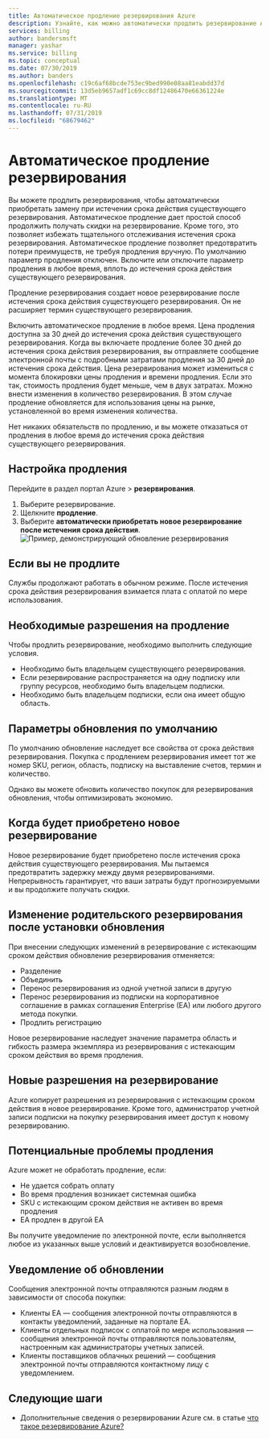 ```yaml
---
title: Автоматическое продление резервирования Azure
description: Узнайте, как можно автоматически продлить резервирование Azure, чтобы продолжить получать скидки на резервирование.
services: billing
author: bandersmsft
manager: yashar
ms.service: billing
ms.topic: conceptual
ms.date: 07/30/2019
ms.author: banders
ms.openlocfilehash: c19c6af68bcde753ec9bed990e08aa81eabdd37d
ms.sourcegitcommit: 13d5eb9657adf1c69cc8df12486470e66361224e
ms.translationtype: MT
ms.contentlocale: ru-RU
ms.lasthandoff: 07/31/2019
ms.locfileid: "68679462"
---
```

# <a name="automatically-renew-reservations"></a>Автоматическое продление резервирования

Вы можете продлить резервирования, чтобы автоматически приобретать замену при истечении срока действия существующего резервирования. Автоматическое продление дает простой способ продолжить получать скидки на резервирование. Кроме того, это позволяет избежать тщательного отслеживания истечения срока резервирования. Автоматическое продление позволяет предотвратить потери преимуществ, не требуя продления вручную. По умолчанию параметр продления отключен. Включите или отключите параметр продления в любое время, вплоть до истечения срока действия существующего резервирования.

Продление резервирования создает новое резервирование после истечения срока действия существующего резервирования. Он не расширяет термин существующего резервирования.

Включить автоматическое продление в любое время. Цена продления доступна за 30 дней до истечения срока действия существующего резервирования. Когда вы включаете продление более 30 дней до истечения срока действия резервирования, вы отправляете сообщение электронной почты с подробными затратами продления за 30 дней до истечения срока действия. Цена резервирования может измениться с момента блокировки цены продления и времени продления. Если это так, стоимость продления будет меньше, чем в двух затратах. Можно внести изменения в количество резервирования. В этом случае продление обновляется для использования цены на рынке, установленной во время изменения количества.

Нет никаких обязательств по продлению, и вы можете отказаться от продления в любое время до истечения срока действия существующего резервирования.

## <a name="set-up-renewal"></a>Настройка продления

Перейдите в раздел портал Azure > **резервирования**.

1. Выберите резервирование.
2. Щелкните **продление**.
3. Выберите **автоматически приобретать новое резервирование после истечения срока действия**.  
  ![Пример, демонстрирующий обновление резервирования](./media/billing-reservation-renew/reservation-renewal.png)

## <a name="if-you-dont-renew"></a>Если вы не продлите

Службы продолжают работать в обычном режиме. После истечения срока действия резервирования взимается плата с оплатой по мере использования.

## <a name="required-renewal-permissions"></a>Необходимые разрешения на продление

Чтобы продлить резервирование, необходимо выполнить следующие условия.

- Необходимо быть владельцем существующего резервирования.
- Если резервирование распространяется на одну подписку или группу ресурсов, необходимо быть владельцем подписки.
- Необходимо быть владельцем подписки, если она имеет общую область.

## <a name="default-renewal-settings"></a>Параметры обновления по умолчанию

По умолчанию обновление наследует все свойства от срока действия резервирования. Покупка с продлением резервирования имеет тот же номер SKU, регион, область, подписку на выставление счетов, термин и количество.

Однако вы можете обновить количество покупок для резервирования обновления, чтобы оптимизировать экономию.

## <a name="when-the-new-reservation-is-purchased"></a>Когда будет приобретено новое резервирование

Новое резервирование будет приобретено после истечения срока действия существующего резервирования. Мы пытаемся предотвратить задержку между двумя резервированиями. Непрерывность гарантирует, что ваши затраты будут прогнозируемыми и вы продолжите получать скидки.

## <a name="changing-parent-reservation-after-setting-renewal"></a>Изменение родительского резервирования после установки обновления

При внесении следующих изменений в резервирование с истекающим сроком действия обновление резервирования отменяется:

- Разделение
- Объединить
- Перенос резервирования из одной учетной записи в другую
- Перенос резервирования из подписки на корпоративное соглашение в рамках соглашения Enterprise (EA) или любого другого метода покупки.
- Продлить регистрацию

Новое резервирование наследует значение параметра область и гибкость размера экземпляра из резервирования с истекающим сроком действия во время продления.

## <a name="new-reservation-permissions"></a>Новые разрешения на резервирование

Azure копирует разрешения из резервирования с истекающим сроком действия в новое резервирование. Кроме того, администратор учетной записи подписки на покупку резервирования имеет доступ к новому резервированию.

## <a name="potential-renewal-problems"></a>Потенциальные проблемы продления

Azure может не обработать продление, если:

- Не удается собрать оплату
- Во время продления возникает системная ошибка
- SKU с истекающим сроком действия не активен во время продления
- EA продлен в другой EA

Вы получите уведомление по электронной почте, если выполняется любое из указанных выше условий и деактивируется возобновление.

## <a name="renewal-notification"></a>Уведомление об обновлении

Сообщения электронной почты отправляются разным людям в зависимости от способа покупки:

- Клиенты EA — сообщения электронной почты отправляются в контакты уведомлений, заданные на портале EA.
- Клиенты отдельных подписок с оплатой по мере использования — сообщения электронной почты отправляются пользователям, настроенным как администраторы учетных записей.
- Клиенты поставщиков облачных решений — сообщения электронной почты отправляются контактному лицу с уведомлением.

## <a name="next-steps"></a>Следующие шаги
- Дополнительные сведения о резервировании Azure см. в статье [что такое резервирование Azure?](billing-save-compute-costs-reservations.md)
